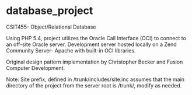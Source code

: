 database_project
================

CSIT455- Object/Relational Database

Using PHP 5.4, project utilizes the Oracle Call Interface (OCI) to connect to an off-site Oracle server. 
Development server hosted locally on a Zend Community Server- Apache with built-in OCI libraries.

Original design pattern implementation by Christopher Becker and Fusion Computer Development.

Note:
Site prefix, defined in /trunk/includes/site.inc assumes that the main directory of the project from the server root is /trunk/, modify as needed.